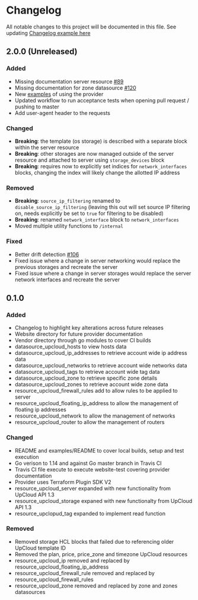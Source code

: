 # Changelog

All notable changes to this project will be documented in this file.
See updating [Changelog example here](https://keepachangelog.com/en/1.0.0/)

## 2.0.0 (Unreleased)

### Added

- Missing documentation server resource [#89](https://github.com/UpCloudLtd/terraform-provider-upcloud/issues/89)
- Missing documentation for zone datasource [#120](https://github.com/UpCloudLtd/terraform-provider-upcloud/issues/120)
- New [examples](../blob/master/examples) of using the provider
- Updated workflow to run acceptance tests when opening pull request / pushing to master
- Add user-agent header to the requests

### Changed

- **Breaking**: the template (os storage) is described with a separate block within the server resource
- **Breaking**: other storages are now managed outside of the server resource and attached to server using `storage_devices` block
- **Breaking**: requires now to explicitly set indices for `network_interfaces` blocks, changing the index will likely change the allotted IP address

### Removed

- **Breaking**: `source_ip_filtering` renamed to `disable_source_ip_filtering` (leaving this out will set source IP filtering on, needs explicitly be set to `true` for filtering to be disabled)
- **Breaking**: renamed `network_interface` block to `network_interfaces`
- Moved multiple utility functions to `/internal`

### Fixed

- Better drift detection [#106](https://github.com/UpCloudLtd/terraform-provider-upcloud/issues/106)
- Fixed issue where a change in server networking would replace the previous storages and recreate the server
- Fixed issue where a change in server storages would replace the server network interfaces and recreate the server

## 0.1.0

### Added

- Changelog to highlight key alterations across future releases
- Website directory for future provider documentation
- Vendor directory through go modules to cover CI builds
- datasource_upcloud_hosts to view hosts data
- datasource_upcloud_ip_addresses to retrieve account wide ip address data
- datasource_upcloud_networks to retrieve account wide networks data
- datasource_upcloud_tags to retrieve account wide tag data
- datasource_upcloud_zone to retrieve specific zone details
- datasource_upcloud_zones to retrieve account wide zone data
- resource_upcloud_firewall_rules add to allow rules to be applied to server
- resource_upcloud_floating_ip_address to allow the management of floating ip addresses
- resource_upcloud_network to allow the management of networks
- resource_upcloud_router to allow the management of routers

### Changed

- README and examples/README to cover local builds, setup and test execution
- Go verison to 1.14 and against Go master branch in Travis CI
- Travis CI file execute to execute website-test covering provider documentation
- Provider uses Terraform Plugin SDK V2
- resource_upcloud_server expanded with new functionality from UpCloud API 1.3
- resource_upcloud_storage expaned with new functionalty from UpCloud API 1.3
- resource_upclopud_tag expanded to implement read function

### Removed

- Removed storage HCL blocks that failed due to referencing older UpCloud template ID
- Removed the plan, price, price_zone and timezone UpCloud resources
- resource_upcloud_ip removed and replaced by resource_upcloud_floating_ip_address
- resource_upcloud_firewall_rule removed and replaced by resource_upcloud_firewall_rules
- resource_upcloud_zone removed and replaced by zone and zones datasources
